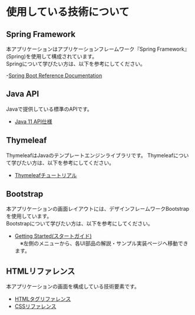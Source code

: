 # 使用している技術について

## Spring Framework
本アプリケーションはアプリケーションフレームワーク『Spring Framework』(Spring)を使用して構成されています。<br>
Springについて学びたい方は、以下を参考にしてください。

-[Spring Boot Reference Documentation](https://docs.spring.io/spring-boot/docs/current/reference/htmlsingle/)

## Java API
Javaで提供している標準のAPIです。
- [Java 11 API仕様](https://docs.oracle.com/javase/jp/11/docs/api/index.html)

## Thymeleaf
ThymeleafはJavaのテンプレートエンジンライブラリです。
Thymeleafについて学びたい方は、以下を参考にしてください。
- [Thymeleafチュートリアル](http://www.thymeleaf.org/doc/tutorials/3.0/usingthymeleaf_ja.html)

## Bootstrap
本アプリケーションの画面レイアウトには、デザインフレームワークBootstrapを使用しています。  
Bootstrapについて学びたい方は、以下を参考にしてください。
- [Getting Started(スタートガイド)](https://getbootstrap.jp/docs/4.3/getting-started/introduction/)  
　※左側のメニューから、各UI部品の解説・サンプル実装ページへ移動できます。

## HTMLリファレンス
本アプリケーションの画面を構成している技術要素です。
- [HTMLタグリファレンス](http://www.htmq.com/html/indexm.shtml)
- [CSSリファレンス](http://www.htmq.com/style/index.shtml)
